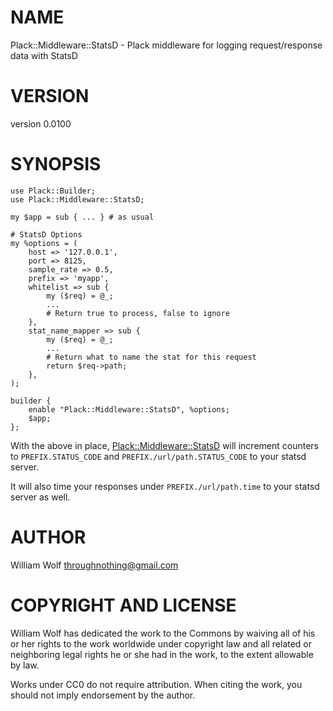 # NAME

Plack::Middleware::StatsD - Plack middleware for logging request/response data with StatsD

# VERSION

version 0.0100

# SYNOPSIS

    use Plack::Builder;
    use Plack::Middleware::StatsD;

    my $app = sub { ... } # as usual

    # StatsD Options
    my %options = (
        host => '127.0.0.1',
        port => 8125,
        sample_rate => 0.5,
        prefix => 'myapp',
        whitelist => sub {
            my ($req) = @_;
            ...
            # Return true to process, false to ignore
        },
        stat_name_mapper => sub {
            my ($req) = @_;
            ...
            # Return what to name the stat for this request
            return $req->path;
        },
    );

    builder {
        enable "Plack::Middleware::StatsD", %options;
        $app;
    };

With the above in place, [Plack::Middleware::StatsD](http://search.cpan.org/perldoc?Plack::Middleware::StatsD) will increment counters to
`PREFIX.STATUS_CODE` and `PREFIX./url/path.STATUS_CODE` to your statsd server.

It will also time your responses under `PREFIX./url/path.time` to your statsd
server as well.

# AUTHOR

William Wolf <throughnothing@gmail.com>

# COPYRIGHT AND LICENSE



William Wolf has dedicated the work to the Commons by waiving all of his
or her rights to the work worldwide under copyright law and all related or
neighboring legal rights he or she had in the work, to the extent allowable by
law.

Works under CC0 do not require attribution. When citing the work, you should
not imply endorsement by the author.